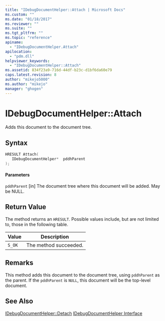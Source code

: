 ```yaml
---
title: "IDebugDocumentHelper::Attach | Microsoft Docs"
ms.custom: ""
ms.date: "01/18/2017"
ms.reviewer: ""
ms.suite: ""
ms.tgt_pltfrm: ""
ms.topic: "reference"
apiname:
  - "IDebugDocumentHelper.Attach"
apilocation:
  - "pdm.dll"
helpviewer_keywords:
  - "IDebugDocumentHelper::Attach"
ms.assetid: 834f23a9-716d-44df-b23c-d1bf6da60e79
caps.latest.revision: 8
author: "mikejo5000"
ms.author: "mikejo"
manager: "ghogen"
---
```

# IDebugDocumentHelper::Attach
Adds this document to the document tree.

## Syntax

```cpp
HRESULT Attach(
   IDebugDocumentHelper*  pddhParent
);
```

#### Parameters
 `pddhParent`
 [in] The document tree where this document will be added. May be NULL.

## Return Value
 The method returns an `HRESULT`. Possible values include, but are not limited to, those in the following table.

|Value|Description|
|-----------|-----------------|
|`S_OK`|The method succeeded.|

## Remarks
 This method adds this document to the document tree, using `pddhParent` as the parent. If the `pddhParent` is `NULL`, this document will be the top-level document.

## See Also
 [IDebugDocumentHelper::Detach](../../winscript/reference/idebugdocumenthelper-detach.md)
 [IDebugDocumentHelper Interface](../../winscript/reference/idebugdocumenthelper-interface.md)